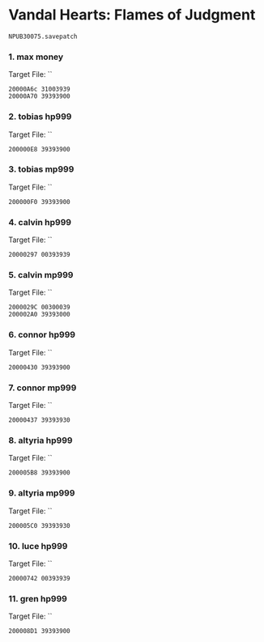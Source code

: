 #  Vandal Hearts: Flames of Judgment

`NPUB30075.savepatch`

### 1. max money

Target File: ``

```
20000A6c 31003939
20000A70 39393900
```

### 2. tobias hp999

Target File: ``

```
200000E8 39393900
```

### 3. tobias mp999

Target File: ``

```
200000F0 39393900
```

### 4. calvin hp999

Target File: ``

```
20000297 00393939
```

### 5. calvin mp999

Target File: ``

```
2000029C 00300039
200002A0 39393000
```

### 6. connor hp999

Target File: ``

```
20000430 39393900
```

### 7. connor mp999

Target File: ``

```
20000437 39393930
```

### 8. altyria hp999

Target File: ``

```
200005B8 39393900
```

### 9. altyria mp999

Target File: ``

```
200005C0 39393930
```

### 10. luce hp999

Target File: ``

```
20000742 00393939
```

### 11. gren hp999

Target File: ``

```
200008D1 39393900
```

